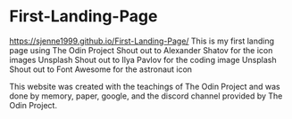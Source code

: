 # First-Landing-Page
https://sjenne1999.github.io/First-Landing-Page/
This is my first landing page using The Odin Project
Shout out to Alexander Shatov for the icon images Unsplash
Shout out to Ilya Pavlov for the coding image Unsplash 
Shout out to Font Awesome for the astronaut icon

This website was created with the teachings of The Odin Project and was done by memory, paper, google, and the discord channel provided by The Odin Project.
